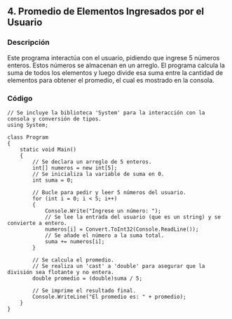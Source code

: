 ## **4. Promedio de Elementos Ingresados por el Usuario**
### **Descripción**

Este programa interactúa con el usuario, pidiendo que ingrese 5 números enteros. Estos números se almacenan en un arreglo. El programa calcula la suma de todos los elementos y luego divide esa suma entre la cantidad de elementos para obtener el promedio, el cual es mostrado en la consola.
### **Código**

```
// Se incluye la biblioteca 'System' para la interacción con la consola y conversión de tipos.
using System;

class Program
{
    static void Main()
    {
        // Se declara un arreglo de 5 enteros.
        int[] numeros = new int[5];
        // Se inicializa la variable de suma en 0.
        int suma = 0;

        // Bucle para pedir y leer 5 números del usuario.
        for (int i = 0; i < 5; i++)
        {
            Console.Write("Ingrese un número: ");
            // Se lee la entrada del usuario (que es un string) y se convierte a entero.
            numeros[i] = Convert.ToInt32(Console.ReadLine());
            // Se añade el número a la suma total.
            suma += numeros[i];
        }

        // Se calcula el promedio.
        // Se realiza un 'cast' a 'double' para asegurar que la división sea flotante y no entera.
        double promedio = (double)suma / 5;
        
        // Se imprime el resultado final.
        Console.WriteLine("El promedio es: " + promedio);
    }
}

